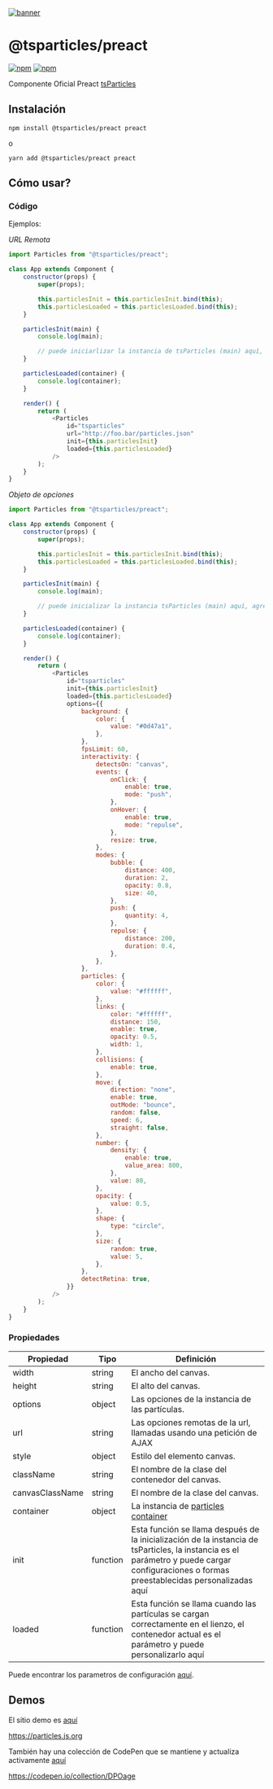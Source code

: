 [![banner](https://particles.js.org/images/banner2.png)](https://particles.js.org)

# @tsparticles/preact

[![npm](https://img.shields.io/npm/v/@tsparticles/preact)](https://www.npmjs.com/package/@tsparticles/preact) [![npm](https://img.shields.io/npm/dm/@tsparticles/preact)](https://www.npmjs.com/package/@tsparticles/preact)

Componente Oficial Preact [tsParticles](https://github.com/matteobruni/tsparticles)

## Instalación

```shell
npm install @tsparticles/preact preact
```

o

```shell
yarn add @tsparticles/preact preact
```

## Cómo usar?

### Código

Ejemplos:

_URL Remota_

```javascript
import Particles from "@tsparticles/preact";

class App extends Component {
    constructor(props) {
        super(props);

        this.particlesInit = this.particlesInit.bind(this);
        this.particlesLoaded = this.particlesLoaded.bind(this);
    }

    particlesInit(main) {
        console.log(main);

        // puede iniciarlizar la instancia de tsParticles (main) aquí, agregando formas personalizadas o ajustes preestablecidos
    }

    particlesLoaded(container) {
        console.log(container);
    }

    render() {
        return (
            <Particles
                id="tsparticles"
                url="http://foo.bar/particles.json"
                init={this.particlesInit}
                loaded={this.particlesLoaded}
            />
        );
    }
}
```

_Objeto de opciones_

```javascript
import Particles from "@tsparticles/preact";

class App extends Component {
    constructor(props) {
        super(props);

        this.particlesInit = this.particlesInit.bind(this);
        this.particlesLoaded = this.particlesLoaded.bind(this);
    }

    particlesInit(main) {
        console.log(main);

        // puede inicializar la instancia tsParticles (main) aquí, agregando formas personalizadas o ajustes preestablecidos
    }

    particlesLoaded(container) {
        console.log(container);
    }

    render() {
        return (
            <Particles
                id="tsparticles"
                init={this.particlesInit}
                loaded={this.particlesLoaded}
                options={{
                    background: {
                        color: {
                            value: "#0d47a1",
                        },
                    },
                    fpsLimit: 60,
                    interactivity: {
                        detectsOn: "canvas",
                        events: {
                            onClick: {
                                enable: true,
                                mode: "push",
                            },
                            onHover: {
                                enable: true,
                                mode: "repulse",
                            },
                            resize: true,
                        },
                        modes: {
                            bubble: {
                                distance: 400,
                                duration: 2,
                                opacity: 0.8,
                                size: 40,
                            },
                            push: {
                                quantity: 4,
                            },
                            repulse: {
                                distance: 200,
                                duration: 0.4,
                            },
                        },
                    },
                    particles: {
                        color: {
                            value: "#ffffff",
                        },
                        links: {
                            color: "#ffffff",
                            distance: 150,
                            enable: true,
                            opacity: 0.5,
                            width: 1,
                        },
                        collisions: {
                            enable: true,
                        },
                        move: {
                            direction: "none",
                            enable: true,
                            outMode: "bounce",
                            random: false,
                            speed: 6,
                            straight: false,
                        },
                        number: {
                            density: {
                                enable: true,
                                value_area: 800,
                            },
                            value: 80,
                        },
                        opacity: {
                            value: 0.5,
                        },
                        shape: {
                            type: "circle",
                        },
                        size: {
                            random: true,
                            value: 5,
                        },
                    },
                    detectRetina: true,
                }}
            />
        );
    }
}
```

### Propiedades

| Propiedad       | Tipo     | Definición                                                                                                                                                                                  |
| --------------- | -------- | ------------------------------------------------------------------------------------------------------------------------------------------------------------------------------------------- |
| width           | string   | El ancho del canvas.                                                                                                                                                                        |
| height          | string   | El alto del canvas.                                                                                                                                                                         |
| options         | object   | Las opciones de la instancia de las partículas.                                                                                                                                             |
| url             | string   | Las opciones remotas de la url, llamadas usando una petición de AJAX                                                                                                                        |
| style           | object   | Estilo del elemento canvas.                                                                                                                                                                 |
| className       | string   | El nombre de la clase del contenedor del canvas.                                                                                                                                            |
| canvasClassName | string   | El nombre de la clase del canvas.                                                                                                                                                           |
| container       | object   | La instancia de [particles container](https://particles.js.org/docs/modules/Core_Container.html)                                                                                            |
| init            | function | Esta función se llama después de la inicialización de la instancia de tsParticles, la instancia es el parámetro y puede cargar configuraciones o formas preestablecidas personalizadas aquí |
| loaded          | function | Esta función se llama cuando las partículas se cargan correctamente en el lienzo, el contenedor actual es el parámetro y puede personalizarlo aquí                                          |

Puede encontrar los parametros de configuración [aquí](https://particles.js.org).

## Demos

El sitio demo es [aquí](https://particles.js.org)

<https://particles.js.org>

También hay una colección de CodePen que se mantiene y actualiza activamente [aquí](https://codepen.io/collection/DPOage)

<https://codepen.io/collection/DPOage>
